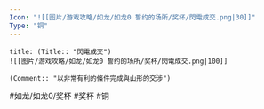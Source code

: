 ```yaml
---
Icon: "![[图片/游戏攻略/如龙/如龙0 誓约的场所/奖杯/閃電成交.png|30]]"
Type: "铜"
---
```

```ad-common-bronze-trophy
title: (Title:: "閃電成交")
![[图片/游戏攻略/如龙/如龙0 誓约的场所/奖杯/閃電成交.png|100]]

(Comment:: "以非常有利的條件完成與山形的交涉")
```

#如龙/如龙0/奖杯 #奖杯 #铜
